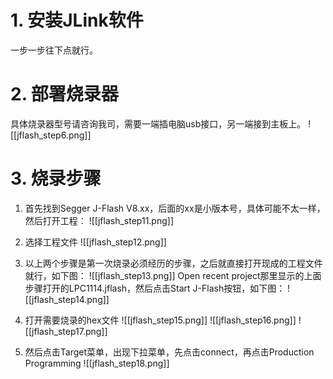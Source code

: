 # 1. 安装JLink软件

一步一步往下点就行。

# 2. 部署烧录器

具体烧录器型号请咨询我司，需要一端插电脑usb接口，另一端接到主板上。
![[jflash_step6.png]]

# 3. 烧录步骤

1.  首先找到Segger J-Flash V8.xx，后面的xx是小版本号，具体可能不太一样，然后打开工程：
		![[jflash_step11.png]]
2.  选择工程文件
		![[jflash_step12.png]]
3. 以上两个步骤是第一次烧录必须经历的步骤，之后就直接打开现成的工程文件就行，如下图：
		![[jflash_step13.png]]
		Open recent project那里显示的上面步骤打开的LPC1114.jflash，然后点击Start J-Flash按钮，如下图：
		![[jflash_step14.png]]

4. 打开需要烧录的hex文件
		![[jflash_step15.png]]
		![[jflash_step16.png]]
		![[jflash_step17.png]]

5. 然后点击Target菜单，出现下拉菜单，先点击connect，再点击Production Programming
		![[jflash_step18.png]]
	